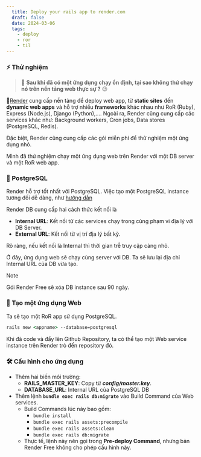 ```yaml
---
  title: Deploy your rails app to render.com
  draft: false
  date: 2024-03-06
  tags: 
    - deploy
    - ror
    - til
---
```


### ⚡ Thử nghiệm

> 🦝 **Sau khi đã có một ứng dụng chạy ổn định, tại sao không thử chạy nó trên nền tảng web thực sự ?** 😉

🎈[Render](https://render.com/) cung cấp nền tảng để deploy web app, từ **static sites** đến **dynamic web apps** và hỗ trợ nhiều **frameworks** khác nhau như RoR (Ruby), Express (Node.js), Django (Python),.... Ngoài ra, Render cũng cung cấp các services khác như: Background workers, Cron jobs, Data stores (PostgreSQL, Redis).

Đặc biệt, Render cũng cung cấp các gói miễn phí để thử nghiệm một ứng dụng nhỏ.

Mình đã thử nghiệm chạy một ứng dụng web trên Render với một DB server và một RoR web app.

### 🐘 PostgreSQL

Render hỗ trợ tốt nhất với PostgreSQL. Việc tạo một PostgreSQL instance tương đối dễ dàng, như [hướng dẫn](https://docs.render.com/databases)

Render DB cung cấp hai cách thức kết nối là

- **Internal URL**: Kết nối từ các services chạy trong cùng phạm vi địa lý với DB Server.
- **External URL**: Kết nối từ vị trí địa lý bất kỳ.

Rõ ràng, nếu kết nối là Internal thì thời gian trễ truy cập càng nhỏ.

Ở đây, ứng dụng web sẽ chạy cùng server với DB. Ta sẽ lưu lại địa chỉ Internal URL của DB vừa tạo.

> [!note]
>
> Gói Render Free sẽ xóa DB instance sau 90 ngày.

### 🍅 Tạo một ứng dụng Web

Ta sẽ tạo một RoR app sử dụng PostgreSQL.

```cmd
rails new <appname> --database=postgresql
```

Khi đã code và đẩy lên Github Repository, ta có thể tạo một Web service instance trên Render trỏ đến repository đó.

### 🛠 Cấu hình cho ứng dụng

- Thêm hai biến môi trường:
  - **RAILS_MASTER_KEY**: Copy từ **_config/master.key_**.
  - **DATABASE_URL**: Internal URL của PostgreSQL DB
- Thêm lệnh **`bundle exec rails db:migrate`** vào Build Command của Web services.
  - Build Commands lúc này bao gồm:
    - `bundle install`
    - `bundle exec rails assets:precompile`
    - `bundle exec rails assets:clean`
    - `bundle exec rails db:migrate`
  - Thực tế, lệnh này nên gọi trong **Pre-deploy Command**, nhưng bản Render Free không cho phép cấu hình này.
